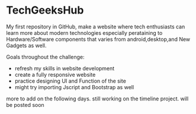 # TechGeeksHub

My first repository in GitHub, make a website where tech enthusiasts can learn more about modern technologies
especially perataining to Hardware/Software components that varies from android,desktop,and New Gadgets as well.

Goals throughout the challenge:
- refresh my skills in website development
- create a fully responsive website
- practice designing UI and Function of the site
- might try importing Jscript and Bootstrap as well

more to add on the following days. still working on the timeline project. will be posted soon
